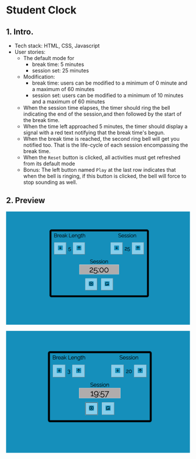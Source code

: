 # Student Clock

## 1. Intro.

- Tech stack: HTML, CSS, Javascript
- User stories:
   - The default mode for 
      - break time: 5 minutes
      - session set: 25 minutes
   - Modification:
      - break time: users can be modified to a minimum of 0 minute and a maximum of 60 minutes
      - session set: users can be modified to a minimum of 10 minutes and a maximum of 60 minutes
   - When the session time elapses, the timer should ring the bell indicating the end of the session,and then followed by the start of the break time.
   - When the time left approached 5 minutes, the timer should display a signal with a red text notifying that the break time's begun.
   - When the break time is reached, the second ring bell will get you notified too. That is the life-cycle of each session encompassing the break time.
   - When the `Reset` button is clicked, all activities must get refreshed from its default mode
   - Bonus: The left button named `Play` at the last row indicates that when the bell is ringing, if this button is clicked, the bell will force to stop sounding as well.

## 2. Preview
![clock-default-mode](images/clock1.png)

![in-action-mode](images/clock2.png)